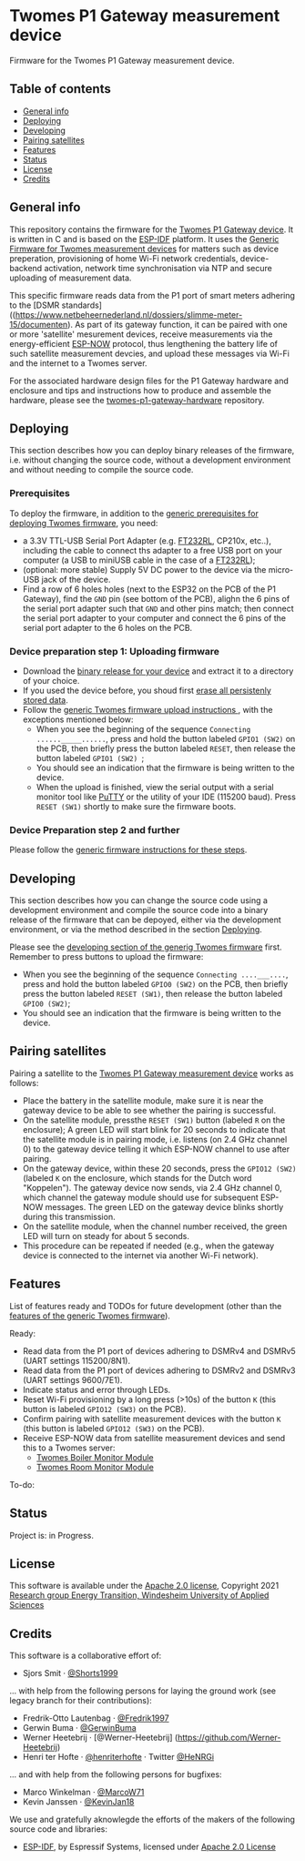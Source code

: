 # Twomes P1 Gateway measurement device
Firmware for the Twomes P1 Gateway measurement device.

## Table of contents
* [General info](#general-info)
* [Deploying](#deploying)
* [Developing](#developing)
* [Pairing satellites](#pairing-satellites) 
* [Features](#features)
* [Status](#status)
* [License](#license)
* [Credits](#credits)

## General info
This repository contains the firmware for the [Twomes P1 Gateway device](https://github.com/energietransitie/twomes-p1-gateway-hardware). It is written in C and is based on the [ESP-IDF](https://github.com/espressif/esp-idf) platform. It uses the [Generic Firmware for Twomes measurement devices](https://github.com/energietransitie/twomes-generic-esp-firmware) for matters such as device preperation, provisioning of home Wi-Fi network credentials, device-backend activation, network time synchronisation via NTP and secure uploading of measurement data. 

This specific firmware reads data from the P1 port of smart meters adhering to the [DSMR standards]((https://www.netbeheernederland.nl/dossiers/slimme-meter-15/documenten). As part of its gateway function, it can be paired with one or more 'satellite' mesurement devices, receive measurements via the energy-efficient [ESP-NOW](https://www.espressif.com/en/products/software/esp-now/overview) protocol, thus lengthening the battery life of such satellite measurement devcies, and upload these messages via Wi-Fi and the internet to a Twomes server.

For the associated hardware design files for the P1 Gateway hardware and enclosure and tips and instructions how to produce and assemble the hardware, please see the [twomes-p1-gateway-hardware](https://github.com/energietransitie/twomes-p1-gateway-hardware) repository. 

## Deploying
This section describes how you can deploy binary releases of the firmware, i.e. without changing the source code, without a development environment and without needing to compile the source code.

### Prerequisites
To deploy the firmware, in addition to the [generic prerequisites for deploying Twomes firmware](https://github.com/energietransitie/twomes-generic-esp-firmware#prerequisites), you need:
* a 3.3V TTL-USB Serial Port Adapter (e.g. [FT232RL](https://www.tinytronics.nl/shop/en/communication-and-signals/usb/ft232rl-3.3v-5v-ttl-usb-serial-port-adapter), CP210x, etc..), including the cable to connect ths adapter to a free USB port on your computer (a USB to miniUSB cable in the case of a [FT232RL](https://www.tinytronics.nl/shop/en/communication-and-signals/usb/ft232rl-3.3v-5v-ttl-usb-serial-port-adapter));
* (optional: more stable) Supply 5V DC power to the device via the micro-USB jack of the device.
* Find a row of 6 holes holes (next to the ESP32 on the PCB of the  P1 Gateway), find the `GND` pin (see  bottom of the PCB), alighn the 6 pins of the serial port adapter such that `GND` and other pins match; then connect the serial port adapter to your computer and connect the 6 pins of the serial port adapter to the 6 holes on the PCB.

### Device preparation step 1: Uploading firmware

* Download the [binary release for your device](https://github.com/energietransitie/twomes-p1-gateway-firmware/releases) and extract it to a directory of your choice.
* If you used the device before, you shoud first [erase all persistenly stored data](https://github.com/energietransitie/twomes-generic-esp-firmware#erasing-all-persistenly-stored-data).
* Follow the [generic Twomes firmware upload instructions ](https://github.com/energietransitie/twomes-generic-esp-firmware#device-preparation-step-1a-uploading-firmware-to-esp32), with the exceptions mentioned below:
	* When you see the beginning of the sequence `Connecting ......_____......`, press and hold the button labeled `GPIO1 (SW2)` on the PCB, then briefly press the button labeled `RESET`, then release the button labeled `GPIO1 (SW2) `;
	* You should see an indication that the firmware is being written to the device.
	* When the upload is finished, view the serial output with a serial monitor tool like [PuTTY](https://www.chiark.greenend.org.uk/~sgtatham/putty/) or the utility of your IDE (115200 baud). Press `RESET (SW1)` shortly to  make sure the firmware boots. 


### Device Preparation step 2 and further 
Please follow the [generic firmware instructions for these steps](https://github.com/energietransitie/twomes-generic-esp-firmware#device-preparation-step-2-establishing-a-device-name-and-device-activation_token). 

## Developing 
This section describes how you can change the source code using a development environment and compile the source code into a binary release of the firmware that can be depoyed, either via the development environment, or via the method described in the section [Deploying](#deploying).

Please see the [developing section of the generig Twomes firmware](https://github.com/energietransitie/twomes-generic-esp-firmware#developing) first. Remember to press buttons to upload the firmware: 
* When you see the beginning of the sequence `Connecting ....___....`, press and hold the button labeled `GPIO0 (SW2)` on the PCB, then briefly press the button labeled `RESET (SW1)`, then release the button labeled `GPIO0 (SW2)`;
* You should see an indication that the firmware is being written to the device.

## Pairing satellites
Pairing a satellite to the  [Twomes P1 Gateway measurement device](https://github.com/energietransitie/twomes-p1-gateway-firmware) works as follows:
* Place the battery in the satellite module, make sure it is near the gateway device to be able to see whether the pairing is successful.
* On the satellite module, pressthe `RESET (SW1)` button (labeled `R` on the enclosure); A green LED will start blink for 20 seconds to indicate that the satellite module is in pairing mode, i.e. listens (on 2.4 GHz channel 0) to the gateway device telling it which ESP-NOW channel to use after pairing.
* On the gateway device, within these 20 seconds, press the `GPIO12 (SW2)` (labeled `K` on the enclosure, which stands for the Dutch word "Koppelen"). The gateway device now sends, via 2.4 GHz channel 0, which channel the gateway module should use for subsequent ESP-NOW messages. The green LED on the gateway device blinks shortly during this transmission.
* On the satellite module, when the channel number received, the green LED will turn on steady for about 5 seconds.
* This procedure can be repeated if needed (e.g., when the gateway device is connected to the internet via another Wi-Fi network).

## Features
List of features ready and TODOs for future development (other than the [features of the generic Twomes firmware](https://github.com/energietransitie/twomes-generic-esp-firmware#features)). 

Ready:
* Read data from the P1 port of devices adhering to DSMRv4 and DSMRv5 (UART settings 115200/8N1).
* Read data from the P1 port of devices adhering to DSMRv2 and DSMRv3 (UART settings 9600/7E1).
* Indicate status and error through LEDs.
* Reset Wi-Fi provisioning by a long press (>10s) of the button `K` (this button is labeled `GPIO12 (SW3)` on the PCB). 
* Confirm pairing with satellite measurement devices with the button `K` (this button is labeled `GPIO12 (SW3)` on the PCB).
* Receive ESP-NOW data from satellite measurement devices and send this to a Twomes server: 
	* [Twomes Boiler Monitor Module](https://github.com/energietransitie/twomes-boiler-monitor-firmware)
	* [Twomes Room Monitor Module](https://github.com/energietransitie/twomes-room-monitor-firmware)  

To-do:

## Status
Project is: in Progress.

## License
This software is available under the [Apache 2.0 license](./LICENSE.md), Copyright 2021 [Research group Energy Transition, Windesheim University of Applied Sciences](https://windesheim.nl/energietransitie) 

## Credits
This software is a collaborative effort of:
* Sjors Smit ·  [@Shorts1999](https://github.com/Shorts1999)

... with help from the following persons for laying the ground work (see legacy branch for their contributions):
* Fredrik-Otto Lautenbag ·  [@Fredrik1997](https://github.com/Fredrik1997)
* Gerwin Buma ·  [@GerwinBuma](https://github.com/GerwinBuma) 
* Werner Heetebrij ·  [@Werner-Heetebrij] (https://github.com/Werner-Heetebrij)
* Henri ter Hofte · [@henriterhofte](https://github.com/henriterhofte) · Twitter [@HeNRGi](https://twitter.com/HeNRGi)

... and with help from the following persons for bugfixes:
* Marco Winkelman · [@MarcoW71](https://github.com/MarcoW71)
* Kevin Janssen · [@KevinJan18](https://github.com/KevinJan18)

We use and gratefully aknowlegde the efforts of the makers of the following source code and libraries:
* [ESP-IDF](https://github.com/espressif/esp-idf), by Espressif Systems, licensed under [Apache 2.0 License](https://github.com/espressif/esp-idf/blob/master/LICENSE)

